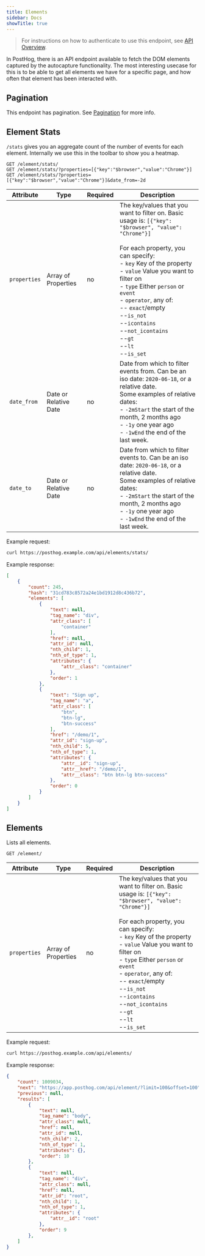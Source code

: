 ```yaml
---
title: Elements
sidebar: Docs
showTitle: true
---
```


> For instructions on how to authenticate to use this endpoint, see [API Overview](/docs/api/overview).

In PostHog, there is an API endpoint available to fetch the DOM elements captured by the autocapture functionality.
The most interesting usecase for this is to be able to get all elements we have for a specific page, and how often that element has been interacted with.

## Pagination

This endpoint has pagination. See [Pagination](/docs/api/overview#pagination) for more info.

## Element Stats

`/stats` gives you an aggregate count of the number of events for each element. Internally we use this in the toolbar to show you a heatmap.

```shell
GET /element/stats/
GET /element/stats/?properties=[{"key":"$browser","value":"Chrome"}]
GET /element/stats/?properties=[{"key":"$browser","value":"Chrome"}]&date_from=-2d
```


| Attribute | Type | Required | Description |
| --- | --- | --- | ------------------------------------------------------------------------------ |
| `properties` | Array of Properties | no | The key/values that you want to filter on. Basic usage is: `[{"key": "$browser", "value": "Chrome"}]`<br><br>For each property, you can specify:<br>- `key` Key of the property<br>- `value` Value you want to filter on<br>- `type` Either `person` or `event`<br>- `operator`, any of: <br>-- `exact`/empty<br>--`is_not`<br>--`icontains`<br>--`not_icontains`<br>--`gt`<br>--`lt`<br>--`is_set` |
| `date_from` | Date or Relative Date | no | Date from which to filter events from. Can be an iso date: `2020-06-18`, or a relative date. <br>Some examples of relative dates:<br>- `-2mStart` the start of the month, 2 months ago<br>- `-1y` one year ago<br>- `-1wEnd` the end of the last week.
| `date_to` | Date or Relative Date | no | Date from which to filter events to. Can be an iso date: `2020-06-18`, or a relative date. <br>Some examples of relative dates:<br>- `-2mStart` the start of the month, 2 months ago<br>- `-1y` one year ago<br>- `-1wEnd` the end of the last week.


Example request:

```bash
curl https://posthog.example.com/api/elements/stats/
```

Example response:

```json
[
    {
        "count": 245,
        "hash": "31cd783c8572a24e1bd1912d8c436b72",
        "elements": [
            {
                "text": null,
                "tag_name": "div",
                "attr_class": [
                    "container"
                ],
                "href": null,
                "attr_id": null,
                "nth_child": 1,
                "nth_of_type": 1,
                "attributes": {
                    "attr__class": "container"
                },
                "order": 1
            },
            {
                "text": "Sign up",
                "tag_name": "a",
                "attr_class": [
                    "btn",
                    "btn-lg",
                    "btn-success"
                ],
                "href": "/demo/1",
                "attr_id": "sign-up",
                "nth_child": 5,
                "nth_of_type": 1,
                "attributes": {
                    "attr__id": "sign-up",
                    "attr__href": "/demo/1",
                    "attr__class": "btn btn-lg btn-success"
                },
                "order": 0
            }
        ]
    }
]
```

## Elements

Lists all elements.

```shell
GET /element/
```

| Attribute | Type | Required | Description |
| :---: | --- | --- | --------------------------------------------------------------------------------------------------------------------------------------------------- |
| `properties` | Array of Properties | no | The key/values that you want to filter on. Basic usage is: `[{"key": "$browser", "value": "Chrome"}]`<br><br>For each property, you can specify:<br>- `key` Key of the property<br>- `value` Value you want to filter on<br>- `type` Either `person` or `event`<br>- `operator`, any of: <br>-- `exact`/empty<br>--`is_not`<br>--`icontains`<br>--`not_icontains`<br>--`gt`<br>--`lt`<br>--`is_set` |


Example request:

```bash
curl https://posthog.example.com/api/elements/
```

Example response:

```json
{
    "count": 1009034,
    "next": "https://app.posthog.com/api/element/?limit=100&offset=100",
    "previous": null,
    "results": [
        {
            "text": null,
            "tag_name": "body",
            "attr_class": null,
            "href": null,
            "attr_id": null,
            "nth_child": 2,
            "nth_of_type": 1,
            "attributes": {},
            "order": 10
        },
        {
            "text": null,
            "tag_name": "div",
            "attr_class": null,
            "href": null,
            "attr_id": "root",
            "nth_child": 1,
            "nth_of_type": 1,
            "attributes": {
                "attr__id": "root"
            },
            "order": 9
        },
    ]
}
```
